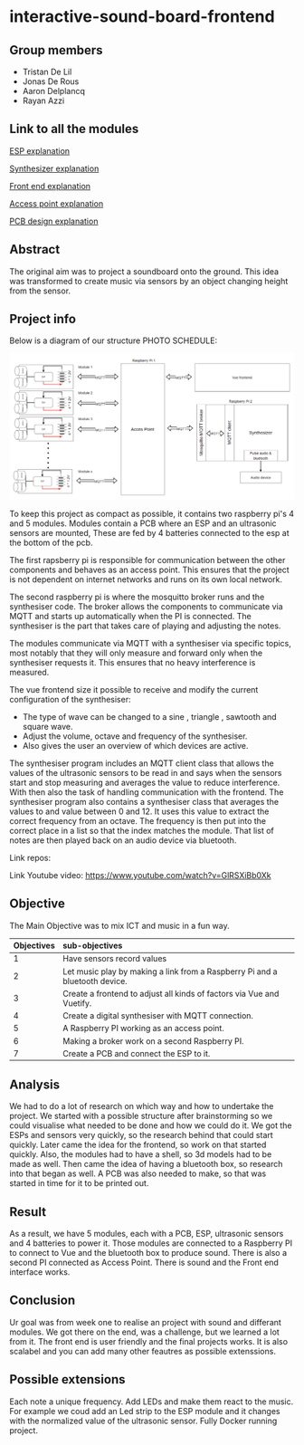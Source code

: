 # interactive-sound-board-frontend

## Group members

- Tristan De Lil
- Jonas De Rous
- Aaron Delplancq
- Rayan Azzi

## Link to all the modules

[ESP explanation](https://github.com/vives-project-xp/interactive-sound-board-ESP)

[Synthesizer explanation](https://github.com/vives-project-xp/interactive-sound-board-synthesizer)

[Front end explanation](https://github.com/vives-project-xp/interactive-sound-board-frontend)

[Access point explanation](https://github.com/vives-project-xp/interactive-sound-board-broker-AP/tree/main/AcessPoint)

[PCB design explanation](https://www.youtube.com/watch?v=xvFZjo5PgG0)

## Abstract

The original aim was to project a soundboard onto the ground.
This idea was transformed to create music via sensors by an object
changing height from the sensor.

## Project info

Below is a diagram of our structure
PHOTO SCHEDULE:

![sheme](./img/schema)

To keep this project as compact as possible, it contains two raspberry pi's 4 and 5 modules. Modules contain a PCB where an ESP and an ultrasonic sensors are mounted,
These are fed by 4 batteries connected to the esp at the bottom of the pcb.

The first rapsberry pi is responsible for communication between the other components and behaves as an access point. This ensures that the project is not dependent on internet networks and runs on its own local network.

The second raspberry pi is where the mosquitto broker runs and the synthesiser code.
The broker allows the components to communicate via MQTT and starts up automatically when the PI is connected. The synthesiser is the part that takes care of playing and adjusting the notes.

The modules communicate via MQTT with a synthesiser via specific topics, most notably that they will only measure and forward only when the synthesiser requests it.
This ensures that no heavy interference is measured.

The vue frontend size it possible to receive and modify the current configuration of the synthesiser:

- The type of wave can be changed to a sine , triangle , sawtooth and square wave.
- Adjust the volume, octave and frequency of the synthesiser.
- Also gives the user an overview of which devices are active.

The synthesiser program includes an MQTT client class that allows the values of the ultrasonic sensors to be read in and says when the sensors start and stop measuring and averages the value to reduce interference.
With then also the task of handling communication with the frontend.
The synthesiser program also contains a synthesiser class that averages the values to and value between 0 and 12.
It uses this value to extract the correct frequency from an octave.
The frequency is then put into the correct place in a list so that the index matches the module.
That list of notes are then played back on an audio device via bluetooth.

Link repos:

Link Youtube video: https://www.youtube.com/watch?v=GlRSXiBb0Xk

## Objective

The Main Objective was to mix ICT and music in a fun way.

| Objectives | sub-objectives
| :----- | :---------------------------------------------------------------------------------------|
| 1 | Have sensors record values |
| 2 | Let music play by making a link from a Raspberry Pi and a bluetooth device.|
| 3 | Create a frontend to adjust all kinds of factors via Vue and Vuetify.|
| 4 | Create a digital synthesiser with MQTT connection.|
| 5 | A Raspberry PI working as an access point.|
| 6 | Making a broker work on a second Raspberry PI.
| 7 | Create a PCB and connect the ESP to it.|

## Analysis

We had to do a lot of research on which way and how to undertake the project. We started with a possible structure after brainstorming so we could visualise what needed to be done and how we could do it.
We got the ESPs and sensors very quickly, so the research behind that could start quickly. Later came the idea for the frontend, so work on that started quickly. Also, the modules had to have a shell, so 3d models had to be made as well. Then came the idea of having a bluetooth box, so research into that began as well. A PCB was also needed to make, so that was started in time for it to be printed out.

## Result

As a result, we have 5 modules, each with a PCB, ESP, ultrasonic sensors and 4 batteries to power it. Those modules are connected to a Raspberry PI to connect to Vue and the bluetooth box to produce sound. There is also a second PI connected as Access Point. There is sound and the Front end interface works.

## Conclusion

Ur goal was from week one to realise an project with sound and differant modules. We got there on the end, was a challenge, but we learned a lot from it. The front end is user friendly and the final projects works. It is also scalabel and you can add many other feautres as possible extenssions.

## Possible extensions

Each note a unique frequency. Add LEDs and make them react to the music. For example we coud add an Led strip to the ESP module and it changes with the normalized value of the ultrasonic sensor. Fully Docker running project.
